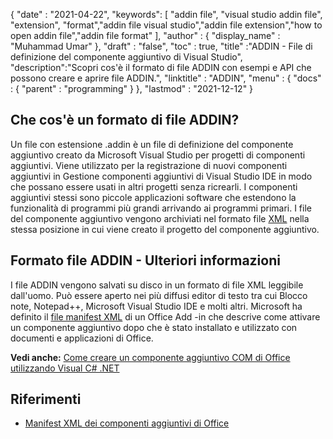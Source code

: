 {
  "date" : "2021-04-22",
  "keywords": [ "addin file", "visual studio addin file", "extension", "format","addin file visual studio","addin file extension","how to open addin file","addin file format" ],
  "author" : {
    "display_name" : "Muhammad Umar"
},
  "draft" : "false",
  "toc" : true,
  "title" :"ADDIN - File di definizione del componente aggiuntivo di Visual Studio",
  "description":"Scopri cos'è il formato di file ADDIN con esempi e API che possono creare e aprire file ADDIN.",
  "linktitle" : "ADDIN",
  "menu" : {
    "docs" : {
      "parent" : "programming"
}
},
  "lastmod" : "2021-12-12"
}

## Che cos'è un formato di file ADDIN?

Un file con estensione .addin è un file di definizione del componente aggiuntivo creato da Microsoft Visual Studio per progetti di componenti aggiuntivi. Viene utilizzato per la registrazione di nuovi componenti aggiuntivi in Gestione componenti aggiuntivi di Visual Studio IDE in modo che possano essere usati in altri progetti senza ricrearli. I componenti aggiuntivi stessi sono piccole applicazioni software che estendono la funzionalità di programmi più grandi arrivando ai programmi primari. I file del componente aggiuntivo vengono archiviati nel formato file [XML](/it/web/xml/) nella stessa posizione in cui viene creato il progetto del componente aggiuntivo.

## Formato file ADDIN - Ulteriori informazioni

I file ADDIN vengono salvati su disco in un formato di file XML leggibile dall'uomo. Può essere aperto nei più diffusi editor di testo tra cui Blocco note, Notepad++, Microsoft Visual Studio IDE e molti altri. Microsoft ha definito il [file manifest XML](https://learn.microsoft.com/en-us/office/dev/add-ins/develop/add-in-manifests?tabs=tabid-1) di un Office Add -in che descrive come attivare un componente aggiuntivo dopo che è stato installato e utilizzato con documenti e applicazioni di Office.

**Vedi anche:** [Come creare un componente aggiuntivo COM di Office utilizzando Visual C# .NET](https://learn.microsoft.com/en-us/previous-versions/office/troubleshoot/office-developer/office-com-add-in-using-visual-c)

## Riferimenti

* [Manifest XML dei componenti aggiuntivi di Office](https://learn.microsoft.com/en-us/office/dev/add-ins/develop/add-in-manifests?tabs=tabid-1)

